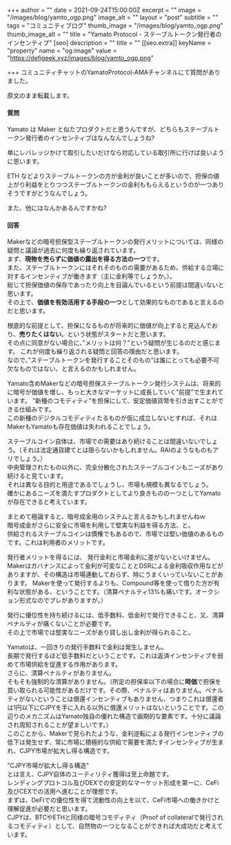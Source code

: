 +++
author = ""
date = 2021-09-24T15:00:00Z
excerpt = ""
image = "/images/blog/yamto_ogp.png"
image_alt = ""
layout = "post"
subtitle = ""
tags = "コミュニティブログ"
thumb_image = "/images/blog/yamto_ogp.png"
thumb_image_alt = ""
title = "Yamato Protocol - ステーブルトークン発行者のインセンティブ"
[seo]
description = ""
title = ""
[[seo.extra]]
keyName = "property"
name = "og:image"
value = "https://defigeek.xyz/images/blog/yamto_ogp.png"

+++
コミュニティチャットのYamatoProtocol-AMAチャンネルにて質問がありました。

原文のまま転載します。

#### 質問

Yamato は Maker と似たプロダクトだと思うんですが、どちらもステーブルトークン発行者のインセンティブはなんなんでしょうね?

単にレバレッジかけて取引したいだけなら対応している取引所に行けば良いように思います。

ETH などよりステーブルトークンの方が金利が良いことが多いので、担保の値上がり利益をとりつつステーブルトークンの金利ももらえるというのが一つありそうですがどうなんでしょう。

また、他にはなんかあるんですかね?

#### 回答

Makerなどの暗号担保型ステーブルトークンの発行メリットについては、同様の疑問と議論が過去に何度も繰り返されています。  
まず、**現物を売らずに価値の露出を得る方法の一つ**です。  
また、ステーブルトークンにはそれそのものの需要があるため、供給する立場に対するインセンティブが働きます（主に金利等でしょうか。）。  
総じて担保価値の保存であったり向上を目論んでいるという前提は間違いないと思います。  
その上で、**価値を有効活用する手段の一つ**として効果的なものであると言えるのだと思います。

根底的な前提として、担保になるものが将来的に価値が向上すると見込んでおり、**売りたくはない**。という状態がスタートだと思います。  
その点に同意がない場合に、”メリットは何？”という疑問が生じるのだと感じます。 これが何度も繰り返される疑問と回答の理由だと思います。  
なので、”ステーブルトークンを発行することそのもの”は誰にとっても必要不可欠なものではない、と言えるのかもしれません。

Yamato含めMakerなどの暗号担保ステーブルトークン発行システムは、将来的に暗号が価値を増し、もっと大きなマーケットに成長していく”前提”で生まれています。 ”新種のコモディティ”を担保にして、安定価値貨幣を引き出すことができる仕組みです。  
この新種のデジタルコモディティたるものが仮に成立しないとすれば、それはMakerもYamatoも存在価値は失われることでしょう。

ステーブルコイン自体は、市場での需要はあり続けることは間違いないでしょう。（それは法定通貨建てとは限らないかもしれません。RAIのようなものもアリでしょう。）  
中央管理されたもの以外に、完全分散化されたステーブルコインもニーズがあり続けると見ています。  
それは異なる目的と用途であるでしょうし、市場も規模も異なるでしょう。  
確かにあるニーズを満たすプロダクトとしてより良きものの一つとしてYamatoが存在できると考えています。

まとめて極論すると、暗号成金用のシステムと言えるかもしれませんねｗ  
暗号成金がさらに安全に市場を利用して堅実な利益を得る方法、と。  
供給されるステーブルコインは債権でもあるので、市場では堅い価値のあるものです。これは利用者のメリットです。

発行者メリットを得るには、 発行金利と市場金利に差がないといけません。  
Makerはガバナンスによって金利が可変なこととDSRによる金利吸収作用などがありますが、その構造は市場連動しておらず、時にうまくいっていないことがあります。 Makerを使って発行するよりも、Compound等を使って借りた方が有利な状態がある、ということです。（清算ペナルティ13%も痛いです。オークション形式なのでブレがありますが。）

発行に優位性を持ち続けるには、低手数料、低金利で発行できること、又、清算ペナルティが痛くないことが必要です。  
その上で市場では堅実なニーズがあり貸し出し金利が得られること。

Yamatoは、一回きりの発行手数料で金利は発生しません。  
長期で発行するほど低手数料だということです。これは返済インセンティブを弱めて市場供給を促進する作用があります。  
さらに、清算ペナルティがありません。  
そもそも強制的な清算がありません。（所定の担保率以下の場合に**時価**で担保を買い取られる可能性があるだけです。その際、ペナルティはありません。ペナルティがないということは償還インセンティブもありません、つまりこれは償還者は1円以下にCJPYを手に入れる以外に償還メリットはないということです。この辺りのメカニズムはYamato独自の優れた構造で画期的な要素です。十分に議論され周知されることが望ましいです。）  
このことから、Makerで見られたような、金利逆転による発行インセンティブの低下は発生せず、常に市場に積極的な供給で需要を満たすインセンティブが生まれ、CJPY市場が拡大し得る構造です。

"CJPY市場が拡大し得る構造"  
とは言え、CJPY自体のユーティリティ獲得は至上命題です。  
レンディングプロトコル及びDEXでの安定的なマーケット形成を第一に、CeFi及びCEXでの活用へ進むことが理想です。  
まずは、DeFiでの優位性を得て流動性の向上を以て、CeFi市場への働きかけと理解促進が必要だと思います。  
CJPYは、BTCやETHと同様の暗号コモディティ（Proof of collateralで発行されるコモディティ）として、自然物の一つとなることができれば大成功だと考えています。